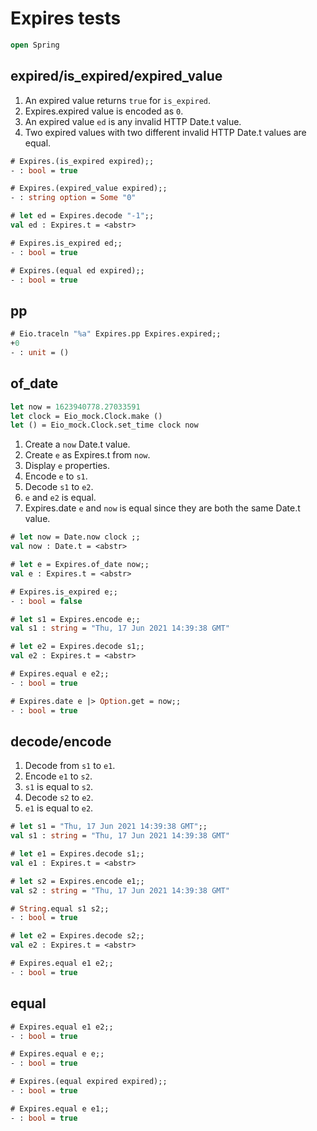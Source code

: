# Expires tests

```ocaml
open Spring
```

## expired/is_expired/expired_value

1. An expired value returns `true` for `is_expired`.
2. Expires.expired value is encoded as `0`.
2. An expired value `ed` is any invalid HTTP Date.t value.
3. Two expired values with two different invalid HTTP Date.t values are equal.

```ocaml
# Expires.(is_expired expired);;
- : bool = true

# Expires.(expired_value expired);;
- : string option = Some "0"

# let ed = Expires.decode "-1";;
val ed : Expires.t = <abstr>

# Expires.is_expired ed;;
- : bool = true

# Expires.(equal ed expired);;
- : bool = true
```

## pp

```ocaml
# Eio.traceln "%a" Expires.pp Expires.expired;;
+0
- : unit = ()
```

## of_date

```ocaml
let now = 1623940778.27033591 
let clock = Eio_mock.Clock.make ()
let () = Eio_mock.Clock.set_time clock now
```

1. Create a `now` Date.t value.
2. Create `e` as Expires.t from `now`.
3. Display `e` properties.
4. Encode `e` to `s1`.
5. Decode `s1` to `e2`.
6. `e` and `e2` is equal.
7. Expires.date `e` and `now` is equal since they are both the same Date.t value.

```ocaml
# let now = Date.now clock ;;
val now : Date.t = <abstr>

# let e = Expires.of_date now;;
val e : Expires.t = <abstr>

# Expires.is_expired e;;
- : bool = false

# let s1 = Expires.encode e;;
val s1 : string = "Thu, 17 Jun 2021 14:39:38 GMT"

# let e2 = Expires.decode s1;;
val e2 : Expires.t = <abstr>

# Expires.equal e e2;;
- : bool = true

# Expires.date e |> Option.get = now;;
- : bool = true
```

## decode/encode

1. Decode from `s1` to `e1`.
2. Encode `e1` to `s2`.
3. `s1` is equal to `s2`.
4. Decode `s2` to `e2`.
5. `e1` is equal to `e2`.

```ocaml
# let s1 = "Thu, 17 Jun 2021 14:39:38 GMT";;
val s1 : string = "Thu, 17 Jun 2021 14:39:38 GMT"

# let e1 = Expires.decode s1;;
val e1 : Expires.t = <abstr>

# let s2 = Expires.encode e1;;
val s2 : string = "Thu, 17 Jun 2021 14:39:38 GMT"

# String.equal s1 s2;;
- : bool = true

# let e2 = Expires.decode s2;;
val e2 : Expires.t = <abstr>

# Expires.equal e1 e2;;
- : bool = true
```

## equal

```ocaml
# Expires.equal e1 e2;; 
- : bool = true

# Expires.equal e e;;
- : bool = true

# Expires.(equal expired expired);;
- : bool = true

# Expires.equal e e1;;
- : bool = true
```
